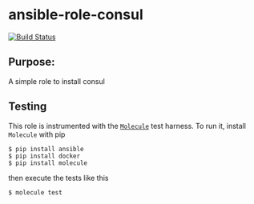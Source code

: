 # ansible-role-consul

[![Build Status](https://travis-ci.org/Solinea/ansible-role-consul.svg?branch=master)](https://travis-ci.org/Solinea/ansible-role-consul)

## Purpose:
A simple role to install consul

## Testing 
This role is instrumented with the [`Molecule`](https://molecule.readthedocs.io/en/stable-1.25/) test harness. To run it, install `Molecule` with pip
 ```commandline
$ pip install ansible
$ pip install docker
$ pip install molecule
```
then execute the tests like this
```commandline
$ molecule test 
```
